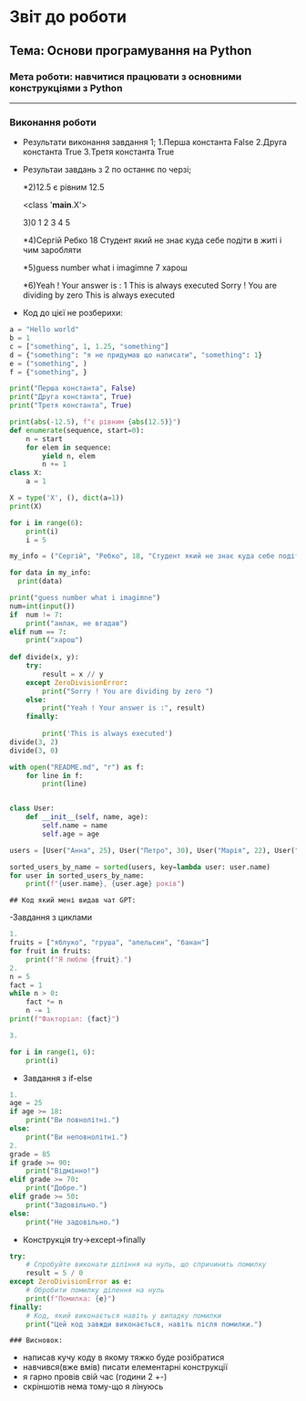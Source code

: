 # Звіт до роботи
## Тема: Основи програмування на Python
### Мета роботи: навчитися працювати з основними конструкціями з Python
---
### Виконання роботи
-  Результати виконання завдання 1;
    1.Перша константа False
    2.Друга константа True
    3.Третя константа True
-  Результаи завдань з 2 по останнє по черзі;

   *2)12.5 є рівним 12.5  

    <class '__main__.X'>
 
    3)0 
    1 
    2 
    3 
    4 
    5 

    *4)Сергій 
    Ребко 
    18 
    Студент який не знає куда себе подіти в житі і чим заробляти 
  
    *5)guess number what i imagimne 
    7
    харош 
    
    *6)Yeah ! Your answer is : 1 
    This is always executed 
    Sorry ! You are dividing by zero 
    This is always executed 
- Код до цієї не розберихи:
```python
a = "Hello world"
b = 1 
c = ["something", 1, 1.25, "something"] 
d = {"something": "я не придумав що написати", "something": 1} 
e = ("something", ) 
f = {"something", } 

print("Перша константа", False)
print("Друга константа", True)
print("Третя константа", True)

print(abs(-12.5), f"є рівним {abs(12.5)}")
def enumerate(sequence, start=0):
    n = start
    for elem in sequence:
        yield n, elem
        n += 1
class X:
    a = 1

X = type('X', (), dict(a=1))
print(X) 

for i in range(6):
    print(i)
    i = 5  

my_info = ("Сергій", "Ребко", 18, "Студент який не знає куда себе подіти в житі і чим заробляти")

for data in my_info:
  print(data)           

print("guess number what i imagimne")
num=int(input())
if  num != 7:
    print("анлак, не вгадав")
elif num == 7:
    print("харош")
 
def divide(x, y): 
	try: 
		result = x // y 
	except ZeroDivisionError: 
		print("Sorry ! You are dividing by zero ") 
	else:
		print("Yeah ! Your answer is :", result) 
	finally: 
		
		print('This is always executed') 
divide(3, 2) 
divide(3, 0)

with open("README.md", "r") as f:
    for line in f:
        print(line)


class User:
    def __init__(self, name, age):
        self.name = name
        self.age = age

users = [User("Анна", 25), User("Петро", 30), User("Марія", 22), User("Олексій", 28)]

sorted_users_by_name = sorted(users, key=lambda user: user.name)
for user in sorted_users_by_name:
    print(f"{user.name}, {user.age} років")
```
    ## Код який мені видав чат GPT:
-Завдання з циклами

```python
1.
fruits = ["яблуко", "груша", "апельсин", "банан"]
for fruit in fruits:
    print(f"Я люблю {fruit}.")
2.
n = 5
fact = 1
while n > 0:
    fact *= n
    n -= 1
print(f"Факторіал: {fact}")

3.

for i in range(1, 6):
    print(i)
```
- Завдання з if-else
```python
1.
age = 25
if age >= 18:
    print("Ви повнолітні.")
else:
    print("Ви неповнолітні.")
2.
grade = 85
if grade >= 90:
    print("Відмінно!")
elif grade >= 70:
    print("Добре.")
elif grade >= 50:
    print("Задовільно.")
else:
    print("Не задовільно.")

```
- Конструкція try->except->finally
```python
try:
    # Спробуйте виконати діління на нуль, що спричинить помилку
    result = 5 / 0
except ZeroDivisionError as e:
    # Обробити помилку ділення на нуль
    print(f"Помилка: {e}")
finally:
    # Код, який виконається навіть у випадку помилки
    print("Цей код завжди виконається, навіть після помилки.")

```

    ### Висновок: 
- написав кучу коду в якому тяжко буде розібратися 
- навчився(вже вмів) писати елементарні конструкції
- я гарно провів свій час (години 2 +-)
- скріншотів нема тому-що я лінуюсь 

